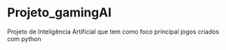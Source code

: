 # Projeto_gamingAI

Projeto de Inteligência Artificial que tem como foco principal jogos criados com python
